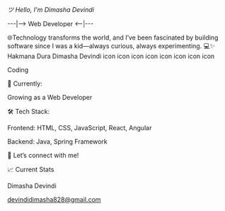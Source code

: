 *ツ Hello, I'm Dimasha Devindi*

---|--> Web Developer <--|---

🌐Technology transforms the world, and I’ve been fascinated by building software since I was a kid—always curious, always experimenting. 💻✨
Hakmana Dura Dimasha Devindi
icon icon icon icon icon icon icon icon

Coding

🚀 Currently:

Growing as a Web Developer

🛠 Tech Stack:

Frontend: HTML, CSS, JavaScript, React, Angular

Backend: Java, Spring Framework

💬 Let’s connect with me!


📈 Current Stats


Dimasha Devindi

devindidimasha828@gmail.com

